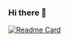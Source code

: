 ### Hi there 👋
[![Readme Card](https://github-readme-stats.vercel.app/api/pin/?username=qian52493&repo=jianghu)](https://github.com/anuraghazra/github-readme-stats)
<!--
**qian52493/qian52493** is a ✨ _special_ ✨ repository because its `README.md` (this file) appears on your GitHub profile.

Here are some ideas to get you started:

- 🔭 I’m currently working on ...
- 🌱 I’m currently learning ...
- 👯 I’m looking to collaborate on ...
- 🤔 I’m looking for help with ...
- 💬 Ask me about ...
- 📫 How to reach me: ...
- 😄 Pronouns: ...
- ⚡ Fun fact: ...
-->
